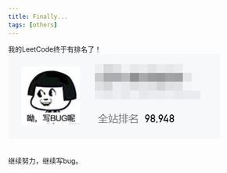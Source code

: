 ```yaml
---
title: Finally...
tags: [others]
---
```


我的LeetCode终于有排名了！
<br>
![enter description here](../assets/img1.png)

<br>
继续努力，继续写bug。
